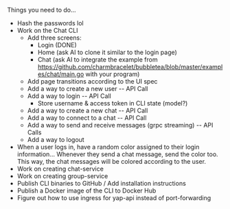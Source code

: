 Things you need to do...

- Hash the passwords lol
- Work on the Chat CLI
  - Add three screens:
    - Login (DONE)
    - Home (ask AI to clone it similar to the login page)
    - Chat (ask AI to integrate the example from https://github.com/charmbracelet/bubbletea/blob/master/examples/chat/main.go with your program)
  - Add page transitions according to the UI spec
  - Add a way to create a new user -- API Call
  - Add a way to login -- API Call
    - Store username & access token in CLI state (model?)
  - Add a way to create a new chat -- API Call
  - Add a way to connect to a chat -- API Call
  - Add a way to send and receive messages (grpc streaming) -- API Calls
  - Add a way to logout
- When a user logs in, have a random color assigned to their login information... Whenever they send a chat message, send the color too. This way, the chat messages will be colored according to the user.
- Work on creating chat-service
- Work on creating group-service
- Publish CLI binaries to GitHub / Add installation instructions
- Publish a Docker image of the CLI to Docker Hub
- Figure out how to use ingress for yap-api instead of port-forwarding